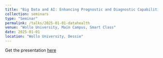 ```yaml
---
title: "Big Data and AI: Enhancing Prognostic and Diagnostic Capabilities"
collection: seminars
type: "Seminar"
permalink: /talks/2025-01-01-datahealth
venue: "Wollo University, Main Campus, Smart Class"
date: 2025-01-01
location: "Wollo University, Dessie"
---
```


Get the presentation [here](/files/2025-01-01-datahealth.pdf)
